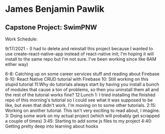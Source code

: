 # James Benjamin Pawlik
## Capstone Project: SwimPNW

Work Schedule:

9/17/2021 - (I had to delete and reinstall this project because I wanted to use create-react-native-app instead of react-native init; I'm hoping it will install to the same repo but I'm not sure. I've been working since like 6AM either way)

6-8: Catching up on some career services stuff and reading about Firebase
8-10: React Native CRUD tutorial with Firebase
10: Still working on this stupid tutorial
11:Why do tutorials always start by having you install a bunch of modules that cause a ton of problems, so then you uninstall them all and the rest of the tutorial works fine?
12:Lunch
1: I tried installing the finished repo of this morning's tutorial so I could see what it was supposed to be like, but even that didn't work. I'm moving on to some other tutorials.
2:15: Working on another tutorial. This isn't very exciting to read about, I imagine.
3: Doing some work on my actual project (which will probably get scrapped a couple of times)
3:45: Starting to add some js files to my project
4:40: Getting pretty deep into learning about hooks